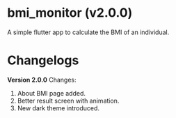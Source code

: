# bmi_monitor (v2.0.0)

A simple flutter app to calculate the BMI of an individual.

# Changelogs

**Version 2.0.0**
Changes:
1. About BMI page added.
2. Better result screen with animation.
3. New dark theme introduced.
    
